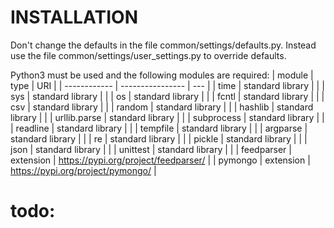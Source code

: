 INSTALLATION
============

Don't change the defaults in the file common/settings/defaults.py.
Instead use the file common/settings/user_settings.py to override
defaults.

Python3 must be used and the following modules are required:
| module       | type             | URI |
| ------------ | ---------------- | --- |
| time         | standard library | |
| sys          | standard library | |
| os           | standard library | |
| fcntl        | standard library | |
| csv          | standard library | |
| random       | standard library | |
| hashlib      | standard library | |
| urllib.parse | standard library | |
| subprocess   | standard library | |
| readline     | standard library | |
| tempfile     | standard library | |
| argparse     | standard library | |
| re           | standard library | |
| pickle       | standard library | |
| json         | standard library | |
| unittest     | standard library | |
| feedparser   | extension        | https://pypi.org/project/feedparser/ |
| pymongo      | extension        | https://pypi.org/project/pymongo/ |

# todo:

